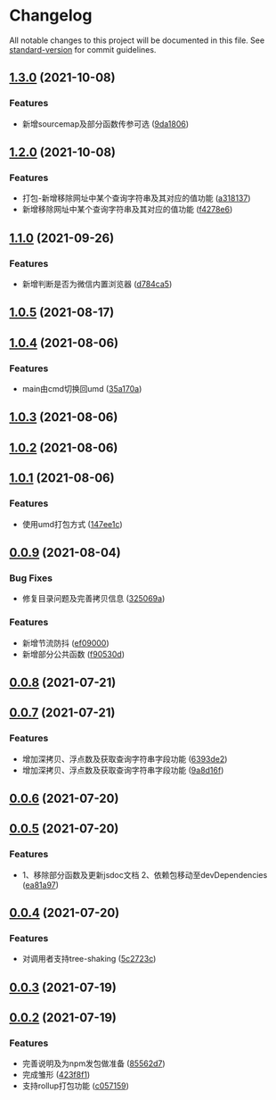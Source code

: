 # Changelog

All notable changes to this project will be documented in this file. See [standard-version](https://github.com/conventional-changelog/standard-version) for commit guidelines.

## [1.3.0](https://github.com/have-not-BUG/js-utils/compare/v1.2.0...v1.3.0) (2021-10-08)


### Features

* 新增sourcemap及部分函数传参可选 ([9da1806](https://github.com/have-not-BUG/js-utils/commit/9da18062ae4f43d869247808eaf52a4954db5d80))

## [1.2.0](https://github.com/have-not-BUG/js-utils/compare/v1.1.0...v1.2.0) (2021-10-08)


### Features

* 打包-新增移除网址中某个查询字符串及其对应的值功能 ([a318137](https://github.com/have-not-BUG/js-utils/commit/a31813795aaa77226cbdbc7b76e10cdea23f82c8))
* 新增移除网址中某个查询字符串及其对应的值功能 ([f4278e6](https://github.com/have-not-BUG/js-utils/commit/f4278e653ab51837ff0cb03293432b54dc51917b))

## [1.1.0](https://github.com/have-not-BUG/js-utils/compare/v1.0.5...v1.1.0) (2021-09-26)


### Features

* 新增判断是否为微信内置浏览器 ([d784ca5](https://github.com/have-not-BUG/js-utils/commit/d784ca528c4ff0c90e7039b1b48b5d8d96c3ce86))

## [1.0.5](https://github.com/have-not-BUG/js-utils/compare/v1.0.4...v1.0.5) (2021-08-17)



## [1.0.4](https://github.com/have-not-BUG/js-utils/compare/v1.0.3...v1.0.4) (2021-08-06)


### Features

* main由cmd切换回umd ([35a170a](https://github.com/have-not-BUG/js-utils/commit/35a170a9a93f645c1b6a931d0e76da5b53445cf6))



## [1.0.3](https://github.com/have-not-BUG/js-utils/compare/v1.0.2...v1.0.3) (2021-08-06)



## [1.0.2](https://github.com/have-not-BUG/js-utils/compare/v1.0.1...v1.0.2) (2021-08-06)



## [1.0.1](https://github.com/have-not-BUG/js-utils/compare/v0.0.9...v1.0.1) (2021-08-06)


### Features

* 使用umd打包方式 ([147ee1c](https://github.com/have-not-BUG/js-utils/commit/147ee1c7823c44c15bdf5523f8208b07b26e59ff))



## [0.0.9](https://github.com/have-not-BUG/js-utils/compare/v0.0.8...v0.0.9) (2021-08-04)


### Bug Fixes

* 修复目录问题及完善拷贝信息 ([325069a](https://github.com/have-not-BUG/js-utils/commit/325069a66b6ae32c2207bd440957932ca4785424))


### Features

* 新增节流防抖 ([ef09000](https://github.com/have-not-BUG/js-utils/commit/ef090008def4809ac047c9e7017c41a33292c89f))
* 新增部分公共函数 ([f90530d](https://github.com/have-not-BUG/js-utils/commit/f90530dfc674e353d0b9ff4397505332e7eab7c0))



## [0.0.8](https://github.com/have-not-BUG/js-utils/compare/v0.0.7...v0.0.8) (2021-07-21)



## [0.0.7](https://github.com/have-not-BUG/js-utils/compare/v0.0.6...v0.0.7) (2021-07-21)


### Features

* 增加深拷贝、浮点数及获取查询字符串字段功能 ([6393de2](https://github.com/have-not-BUG/js-utils/commit/6393de2f34ff09da25a502d7f26926d4fdecbd74))
* 增加深拷贝、浮点数及获取查询字符串字段功能 ([9a8d16f](https://github.com/have-not-BUG/js-utils/commit/9a8d16fd4528c92036fdc8c90dde60eddffb2bfb))



## [0.0.6](https://github.com/have-not-BUG/js-utils/compare/v0.0.5...v0.0.6) (2021-07-20)



## [0.0.5](https://github.com/have-not-BUG/js-utils/compare/v0.0.4...v0.0.5) (2021-07-20)


### Features

* 1、移除部分函数及更新jsdoc文档 2、依赖包移动至devDependencies ([ea81a97](https://github.com/have-not-BUG/js-utils/commit/ea81a9780ff0a74c7f341e0a0b197e79f85c6fbe))



## [0.0.4](https://github.com/have-not-BUG/js-utils/compare/v0.0.3...v0.0.4) (2021-07-20)


### Features

* 对调用者支持tree-shaking ([5c2723c](https://github.com/have-not-BUG/js-utils/commit/5c2723cd7ba79a5545ac863d8038e77229136707))



## [0.0.3](https://github.com/have-not-BUG/js-utils/compare/v0.0.2...v0.0.3) (2021-07-19)



## [0.0.2](https://github.com/have-not-BUG/js-utils/compare/423f8f1939b05038ccdc5c1bcd7fd0beca8a1571...v0.0.2) (2021-07-19)


### Features

* 完善说明及为npm发包做准备 ([85562d7](https://github.com/have-not-BUG/js-utils/commit/85562d788f4e32cbf5121763d9c75af7c62e7983))
* 完成雏形 ([423f8f1](https://github.com/have-not-BUG/js-utils/commit/423f8f1939b05038ccdc5c1bcd7fd0beca8a1571))
* 支持rollup打包功能 ([c057159](https://github.com/have-not-BUG/js-utils/commit/c057159475faafbe0899c8ae84498ab2d09d5e73))




